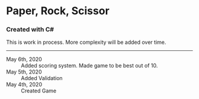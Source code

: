 # Paper, Rock, Scissor
### Created with C#

This is work in process.  More complexity will be added over time.

---
<dl>
<dt>May 6th, 2020</dt>
<dd>Added scoring system.  Made game to be best out of 10.</dd>

<dt>May 5th, 2020</dt>
<dd>Added Validation</dd>

<dt>May 4th, 2020</dt>
<dd>Created Game</dd>
</dl>